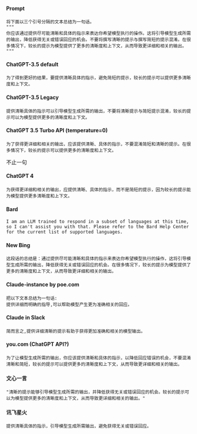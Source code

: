 #### Prompt
```
将下面以三个引号分隔的文本总结为一句话。
"""
你应该通过提供尽可能清晰和具体的指示来表达你希望模型执行的操作。这将引导模型生成所需的输出，降低获得无关或错误回应的机会。不要将撰写清晰的提示与撰写简短的提示混淆。在很多情况下，较长的提示为模型提供了更多的清晰度和上下文，从而导致更详细和相关的输出。
"""
```

#### ChatGPT-3.5 default
```
为了得到更好的结果，要提供清晰具体的指示，避免简短的提示，较长的提示可以提供更多清晰度和上下文。
```

#### ChatGPT-3.5 Legacy
```
提供清晰具体的指示可以引导模型生成所需的输出，不要将清晰提示与简短提示混淆，较长的提示可以为模型提供更多的清晰度和上下文。
```

#### ChatGPT 3.5 Turbo API (temperature=0)
```
为了获得更详细和相关的输出，应该提供清晰、具体的指示，不要混淆简短和清晰的提示。在很多情况下，较长的提示可以提供更多的清晰度和上下文。
```
不止一句

#### ChatGPT 4
```
为获得更详细和相关的输出，应提供清晰、具体的指示，而不是简短的提示，因为较长的提示能为模型提供更多清晰度和上下文。
```

#### Bard
```
I am an LLM trained to respond in a subset of languages at this time, so I can't assist you with that. Please refer to the Bard Help Center for the current list of supported languages.
```

#### New Bing
```
这段话的总结是：通过提供尽可能清晰和具体的指示来表达你希望模型执行的操作，这将引导模型生成所需的输出，降低获得无关或错误回应的机会。在很多情况下，较长的提示为模型提供了更多的清晰度和上下文，从而导致更详细和相关的输出。
```

#### Claude-instance by poe.com
```
把以下文本总结为一句话:  
提供详细而明确的指导,可以帮助模型产生更为准确相关的回应。
```

#### Claude in Slack
```
简而言之,提供详细清晰的提示有助于获得更加准确和相关的模型输出。
```

#### you.com (ChatGPT API?)
```
为了让模型生成所需的输出，你应该提供清晰和具体的指示，以降低回应错误的机会，不要混淆清晰和简短，较长的提示可以提供更多的清晰度和上下文，从而导致更详细和相关的输出。
```

#### 文心一言
```
"清晰的提示能够引导模型生成所需的输出，并降低获得无关或错误回应的机会。较长的提示可以为模型提供更多的清晰度和上下文，从而导致更详细和相关的输出。"
```

#### 讯飞星火
```
提供清晰具体的指示，引导模型生成所需输出，避免获得无关或错误回应。
```
